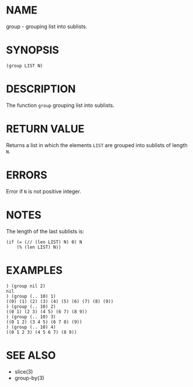 # NAME
group - grouping list into sublists.

# SYNOPSIS

    (group LIST N)

# DESCRIPTION
The function `group` grouping list into sublists.

# RETURN VALUE
Returns a list in which the elements `LIST` are grouped into sublists of length `N`.

# ERRORS
Error if `N` is not positive integer.

# NOTES
The length of the last sublists is:

    (if (= (// (len LIST) N) 0) N
        (% (len LIST) N))

# EXAMPLES

    ) (group nil 2)
    nil
    ) (group (.. 10) 1)
    ((0) (1) (2) (3) (4) (5) (6) (7) (8) (9))
    ) (group (.. 10) 2)
    ((0 1) (2 3) (4 5) (6 7) (8 9))
    ) (group (.. 10) 3)
    ((0 1 2) (3 4 5) (6 7 8) (9))
    ) (group (.. 10) 4)
    ((0 1 2 3) (4 5 6 7) (8 9))

# SEE ALSO
- slice(3)
- group-by(3)
